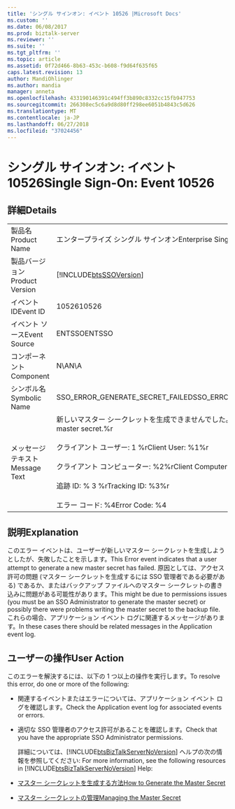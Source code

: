 ```yaml
---
title: 'シングル サインオン: イベント 10526 |Microsoft Docs'
ms.custom: ''
ms.date: 06/08/2017
ms.prod: biztalk-server
ms.reviewer: ''
ms.suite: ''
ms.tgt_pltfrm: ''
ms.topic: article
ms.assetid: 0f72d466-8b63-453c-b608-f9d64f635f65
caps.latest.revision: 13
author: MandiOhlinger
ms.author: mandia
manager: anneta
ms.openlocfilehash: 433190146391c494ff3b890c8332cc15fb947753
ms.sourcegitcommit: 266308ec5c6a9d8d80ff298ee6051b4843c5d626
ms.translationtype: MT
ms.contentlocale: ja-JP
ms.lasthandoff: 06/27/2018
ms.locfileid: "37024456"
---
```

# <a name="single-sign-on-event-10526"></a><span data-ttu-id="904b9-102">シングル サインオン: イベント 10526</span><span class="sxs-lookup"><span data-stu-id="904b9-102">Single Sign-On: Event 10526</span></span>
## <a name="details"></a><span data-ttu-id="904b9-103">詳細</span><span class="sxs-lookup"><span data-stu-id="904b9-103">Details</span></span>  

|                 |                                                                                                                                                                   |
|-----------------|-------------------------------------------------------------------------------------------------------------------------------------------------------------------|
|  <span data-ttu-id="904b9-104">製品名</span><span class="sxs-lookup"><span data-stu-id="904b9-104">Product Name</span></span>   |                                                                     <span data-ttu-id="904b9-105">エンタープライズ シングル サインオン</span><span class="sxs-lookup"><span data-stu-id="904b9-105">Enterprise Single Sign-On</span></span>                                                                     |
| <span data-ttu-id="904b9-106">製品バージョン</span><span class="sxs-lookup"><span data-stu-id="904b9-106">Product Version</span></span> |                                                    [!INCLUDE[btsSSOVersion](../includes/btsssoversion-md.md)]                                                     |
|    <span data-ttu-id="904b9-107">イベント ID</span><span class="sxs-lookup"><span data-stu-id="904b9-107">Event ID</span></span>     |                                                                               <span data-ttu-id="904b9-108">10526</span><span class="sxs-lookup"><span data-stu-id="904b9-108">10526</span></span>                                                                               |
|  <span data-ttu-id="904b9-109">イベント ソース</span><span class="sxs-lookup"><span data-stu-id="904b9-109">Event Source</span></span>   |                                                                              <span data-ttu-id="904b9-110">ENTSSO</span><span class="sxs-lookup"><span data-stu-id="904b9-110">ENTSSO</span></span>                                                                               |
|    <span data-ttu-id="904b9-111">コンポーネント</span><span class="sxs-lookup"><span data-stu-id="904b9-111">Component</span></span>    |                                                                                <span data-ttu-id="904b9-112">N\A</span><span class="sxs-lookup"><span data-stu-id="904b9-112">N\A</span></span>                                                                                |
|  <span data-ttu-id="904b9-113">シンボル名</span><span class="sxs-lookup"><span data-stu-id="904b9-113">Symbolic Name</span></span>  |                                                                 <span data-ttu-id="904b9-114">SSO_ERROR_GENERATE_SECRET_FAILED</span><span class="sxs-lookup"><span data-stu-id="904b9-114">SSO_ERROR_GENERATE_SECRET_FAILED</span></span>                                                                  |
|  <span data-ttu-id="904b9-115">メッセージ テキスト</span><span class="sxs-lookup"><span data-stu-id="904b9-115">Message Text</span></span>   | <span data-ttu-id="904b9-116">新しいマスター シークレットを生成できませんでした。%r</span><span class="sxs-lookup"><span data-stu-id="904b9-116">Failed to generate a new master secret.%r</span></span><br /><br /> <span data-ttu-id="904b9-117">クライアント ユーザー: 1 %r</span><span class="sxs-lookup"><span data-stu-id="904b9-117">Client User: %1%r</span></span><br /><br /> <span data-ttu-id="904b9-118">クライアント コンピューター: %2%r</span><span class="sxs-lookup"><span data-stu-id="904b9-118">Client Computer:%2%r</span></span><br /><br /> <span data-ttu-id="904b9-119">追跡 ID: % 3 %r</span><span class="sxs-lookup"><span data-stu-id="904b9-119">Tracking ID: %3%r</span></span><br /><br /> <span data-ttu-id="904b9-120">エラー コード: %4</span><span class="sxs-lookup"><span data-stu-id="904b9-120">Error Code: %4</span></span> |

## <a name="explanation"></a><span data-ttu-id="904b9-121">説明</span><span class="sxs-lookup"><span data-stu-id="904b9-121">Explanation</span></span>  
 <span data-ttu-id="904b9-122">このエラー イベントは、ユーザーが新しいマスター シークレットを生成しようとしたが、失敗したことを示します。</span><span class="sxs-lookup"><span data-stu-id="904b9-122">This Error event indicates that a user attempt to generate a new master secret has failed.</span></span> <span data-ttu-id="904b9-123">原因としては、アクセス許可の問題 (マスター シークレットを生成するには SSO 管理者である必要がある) であるか、またはバックアップ ファイルへのマスター シークレットの書き込みに問題がある可能性があります。</span><span class="sxs-lookup"><span data-stu-id="904b9-123">This might be due to permissions issues (you must be an SSO Administrator to generate the master secret) or possibly there were problems writing the master secret to the backup file.</span></span> <span data-ttu-id="904b9-124">これらの場合、アプリケーション イベント ログに関連するメッセージがあります。</span><span class="sxs-lookup"><span data-stu-id="904b9-124">In these cases there should be related messages in the Application event log.</span></span>  

## <a name="user-action"></a><span data-ttu-id="904b9-125">ユーザーの操作</span><span class="sxs-lookup"><span data-stu-id="904b9-125">User Action</span></span>  
 <span data-ttu-id="904b9-126">このエラーを解決するには、以下の 1 つ以上の操作を実行します。</span><span class="sxs-lookup"><span data-stu-id="904b9-126">To resolve this error, do one or more of the following:</span></span>  

- <span data-ttu-id="904b9-127">関連するイベントまたはエラーについては、アプリケーション イベント ログを確認します。</span><span class="sxs-lookup"><span data-stu-id="904b9-127">Check the Application event log for associated events or errors.</span></span>  

- <span data-ttu-id="904b9-128">適切な SSO 管理者のアクセス許可があることを確認します。</span><span class="sxs-lookup"><span data-stu-id="904b9-128">Check that you have the appropriate SSO Administrator permissions.</span></span>  

  <span data-ttu-id="904b9-129">詳細については、[!INCLUDE[btsBizTalkServerNoVersion](../includes/btsbiztalkservernoversion-md.md)] ヘルプの次の情報を参照してください: </span><span class="sxs-lookup"><span data-stu-id="904b9-129">For more information, see the following resources in [!INCLUDE[btsBizTalkServerNoVersion](../includes/btsbiztalkservernoversion-md.md)] Help:</span></span>  

- [<span data-ttu-id="904b9-130">マスター シークレットを生成する方法</span><span class="sxs-lookup"><span data-stu-id="904b9-130">How to Generate the Master Secret</span></span>](../core/how-to-generate-the-master-secret.md)  

- [<span data-ttu-id="904b9-131">マスター シークレットの管理</span><span class="sxs-lookup"><span data-stu-id="904b9-131">Managing the Master Secret</span></span>](../core/managing-the-master-secret.md)
